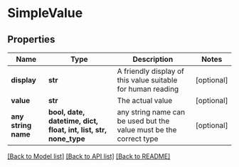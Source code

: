 # SimpleValue


## Properties
Name | Type | Description | Notes
------------ | ------------- | ------------- | -------------
**display** | **str** | A friendly display of this value suitable for human reading | [optional] 
**value** | **str** | The actual value | [optional] 
**any string name** | **bool, date, datetime, dict, float, int, list, str, none_type** | any string name can be used but the value must be the correct type | [optional]

[[Back to Model list]](../README.md#documentation-for-models) [[Back to API list]](../README.md#documentation-for-api-endpoints) [[Back to README]](../README.md)


